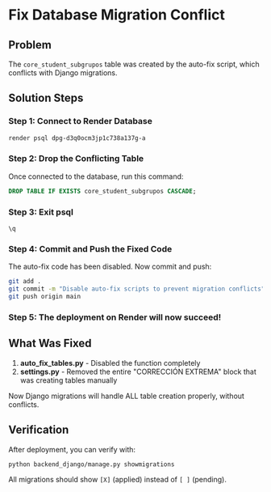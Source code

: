 # Fix Database Migration Conflict

## Problem
The `core_student_subgrupos` table was created by the auto-fix script, which conflicts with Django migrations.

## Solution Steps

### Step 1: Connect to Render Database
```bash
render psql dpg-d3q0ocm3jp1c738a137g-a
```

### Step 2: Drop the Conflicting Table
Once connected to the database, run this command:
```sql
DROP TABLE IF EXISTS core_student_subgrupos CASCADE;
```

### Step 3: Exit psql
```
\q
```

### Step 4: Commit and Push the Fixed Code
The auto-fix code has been disabled. Now commit and push:
```bash
git add .
git commit -m "Disable auto-fix scripts to prevent migration conflicts"
git push origin main
```

### Step 5: The deployment on Render will now succeed!

## What Was Fixed

1. **auto_fix_tables.py** - Disabled the function completely
2. **settings.py** - Removed the entire "CORRECCIÓN EXTREMA" block that was creating tables manually

Now Django migrations will handle ALL table creation properly, without conflicts.

## Verification

After deployment, you can verify with:
```bash
python backend_django/manage.py showmigrations
```

All migrations should show `[X]` (applied) instead of `[ ]` (pending).
